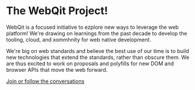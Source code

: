 # The WebQit Project!

WebQit is a focused initiative to ezplore new ways to leverage the web platform! We're drawing on learnings from the past decade to develop the tooling, cloud, and xommhnity for web native development.

We're big on web standards and believe the best use of our time is to build new technologies that extend the standards, rather than obscure them. We are thus excited to work on proposals and polyfills for new DOM and browser APIs that move the web forward.

[Join or follow the conversations](https://github.com/webqit/webqit/discussions)
